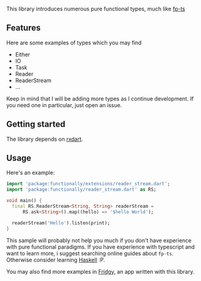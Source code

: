 This library introduces numerous pure functional types, much like [fp-ts](https://gcanti.github.io/fp-ts/)

## Features

Here are some examples of types which you may find

- Either
- IO
- Task
- Reader
- ReaderStream
- ...

Keep in mind that I will be adding more types as I continue development.
If you need one in particular, just open an issue.

## Getting started

The library depends on [rxdart](https://pub.dev/packages/rxdart).

## Usage

Here's an example:

```dart
import 'package:functionally/extensions/reader_stream.dart';
import 'package:functionally/reader_stream.dart' as RS;

void main() {
  final RS.ReaderStream<String, String> readerStream =
      RS.ask<String>().map((hello) => '$hello World');

  readerStream('Hello').listen(print);
}
```
This sample will probably not help you much if you don't have experience with pure functional paradigms.
If you have experience with typescript and want to learn more, i suggest searching online guides about `fp-ts`.
Otherwise consider learning [Haskell](https://www.haskell.org/) :P.

You may also find more examples in [Fridgy](https://github.com/fgaudo/fridgy), an app written with this library.